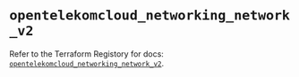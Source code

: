 # `opentelekomcloud_networking_network_v2`

Refer to the Terraform Registory for docs: [`opentelekomcloud_networking_network_v2`](https://www.terraform.io/docs/providers/opentelekomcloud/r/networking_network_v2).
